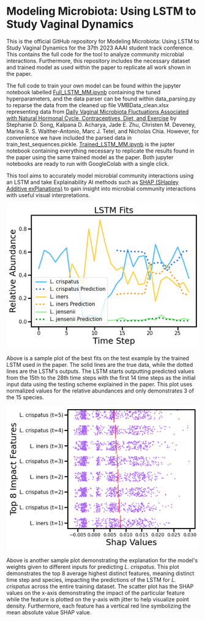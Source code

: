 # Modeling Microbiota: Using LSTM to Study Vaginal Dynamics
This is the official GitHub repository for Modeling Microbiota: Using LSTM to Study Vaginal Dynamics for the 37th 2023 AAAI student track conference. This contains the full code for the tool to analyze community microbial interactions. Furthermore, this repository includes the necessary dataset and trained model as used within the paper to replicate all work shown in the paper.

The full code to train your own model can be found within the jupyter notebook labelled <a href="https://colab.research.google.com/github/JasChia/LSTM-MM/blob/main/Full_LSTM_MM.ipynb">Full_LSTM_MM.ipynb</a> containing the tuned hyperparameters, and the data parser can be found within data_parsing.py to reparse the data from the cleaned up file VMBData_clean.xlsx representing data from <a href="https://journals.asm.org/doi/10.1128/mSphere.00593-20">Daily Vaginal Microbiota Fluctuations Associated with Natural Hormonal Cycle, Contraceptives, Diet, and Exercise</a> by Stephanie D. Song, Kalpana D. Acharya, Jade E. Zhu, Christen M. Deveney, Marina R. S. Walther-Antonio, Marc J. Tetel, and Nicholas Chia. However, for convenience we have included the parsed data in train_test_sequences.pickle. <a href="https://colab.research.google.com/github/JasChia/LSTM-MM/blob/main/Trained_LSTM_MM.ipynb">Trained_LSTM_MM.ipynb</a> is the jupter notebook containing everything necessary to replicate the results found in the paper using the same trained model as the paper. Both jupyter notebooks are ready to run with GoogleColab with a single click.

This tool aims to accurately model microbial community interactions using an LSTM and take Explainability AI methods such as <a href="https://proceedings.neurips.cc/paper/2017/hash/8a20a8621978632d76c43dfd28b67767-Abstract.html">SHAP (SHapley Additive exPlanations)</a> to gain insight into microbial community interactions with useful visual interpretations.

<img src="LSTM_Plots/LSTMBestFitPlot.png">

Above is a sample plot of the best fits on the test example by the trained LSTM used in the paper. The solid lines are the true data, while the dotted lines are the LSTM's outputs. The LSTM starts outputting predicted values from the 15th to the 28th time steps with the first 14 time steps as the initial input data using the testing scheme explained in the paper. This plot uses normalized values for the relative abundances and only demonstrates 3 of the 15 species.

<img src="LSTM_Plots/MAVFinalSHAPL_crispatus.png">

Above is another sample plot demonstrating the explanation for the model's weights given to different inputs for predicting *L. crispatus*. This plot demonstrates the top 8 average highest distinct features, meaning distinct time step and species, impacting the predictions of the LSTM for *L. crispatus* across the entire training dataset. The scatter plot has the SHAP values on the x-axis demonstrating the impact of the particular feature while the feature is plotted on the y-axis with jitter to help visualize point density. Furthermore, each feature has  a vertical red line symbolizing the mean absolute value SHAP value.
